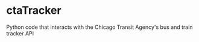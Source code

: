 # ctaTracker
Python code that interacts with the Chicago Transit Agency's bus and train tracker API
